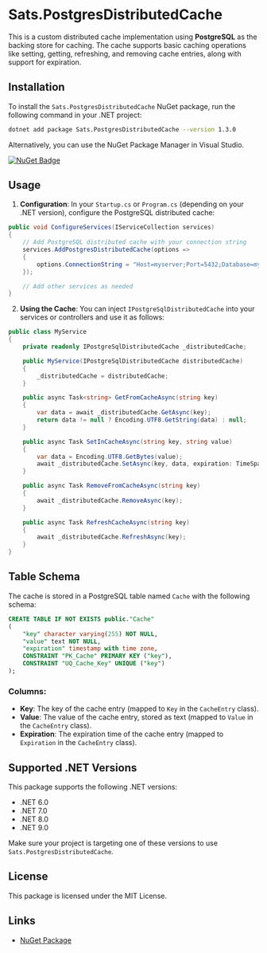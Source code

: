 # Sats.PostgresDistributedCache

This is a custom distributed cache implementation using **PostgreSQL** as the backing store for caching. The cache supports basic caching operations like setting, getting, refreshing, and removing cache entries, along with support for expiration.

## Installation

To install the `Sats.PostgresDistributedCache` NuGet package, run the following command in your .NET project:

```bash
dotnet add package Sats.PostgresDistributedCache --version 1.3.0
```

Alternatively, you can use the NuGet Package Manager in Visual Studio.

[![NuGet Badge](https://img.shields.io/nuget/v/Sats.PostgresDistributedCache.svg)](https://www.nuget.org/packages/Sats.PostgresDistributedCache/)

## Usage

1. **Configuration**: In your `Startup.cs` or `Program.cs` (depending on your .NET version), configure the PostgreSQL distributed cache:

```csharp
public void ConfigureServices(IServiceCollection services)
{
    // Add PostgreSQL distributed cache with your connection string
    services.AddPostgresDistributedCache(options =>
    {
        options.ConnectionString = "Host=myserver;Port=5432;Database=mydb;Username=myuser;Password=mypassword";
    });

    // Add other services as needed
}
```

2. **Using the Cache**: You can inject `IPostgreSqlDistributedCache` into your services or controllers and use it as follows:

```csharp
public class MyService
{
    private readonly IPostgreSqlDistributedCache _distributedCache;

    public MyService(IPostgreSqlDistributedCache distributedCache)
    {
        _distributedCache = distributedCache;
    }

    public async Task<string> GetFromCacheAsync(string key)
    {
        var data = await _distributedCache.GetAsync(key);
        return data != null ? Encoding.UTF8.GetString(data) : null;
    }

    public async Task SetInCacheAsync(string key, string value)
    {
        var data = Encoding.UTF8.GetBytes(value);
        await _distributedCache.SetAsync(key, data, expiration: TimeSpan.FromMinutes(10));
    }

    public async Task RemoveFromCacheAsync(string key)
    {
        await _distributedCache.RemoveAsync(key);
    }

    public async Task RefreshCacheAsync(string key)
    {
        await _distributedCache.RefreshAsync(key);
    }
}
```

## Table Schema

The cache is stored in a PostgreSQL table named `Cache` with the following schema:

```sql
CREATE TABLE IF NOT EXISTS public."Cache"
(
    "key" character varying(255) NOT NULL,
    "value" text NOT NULL,
    "expiration" timestamp with time zone,
    CONSTRAINT "PK_Cache" PRIMARY KEY ("key"),
    CONSTRAINT "UQ_Cache_Key" UNIQUE ("key")
);
```

### Columns:

- **Key**: The key of the cache entry (mapped to `Key` in the `CacheEntry` class).
- **Value**: The value of the cache entry, stored as text (mapped to `Value` in the `CacheEntry` class).
- **Expiration**: The expiration time of the cache entry (mapped to `Expiration` in the `CacheEntry` class).

## Supported .NET Versions

This package supports the following .NET versions:

- .NET 6.0
- .NET 7.0
- .NET 8.0
- .NET 9.0

Make sure your project is targeting one of these versions to use `Sats.PostgresDistributedCache`.

## License

This package is licensed under the MIT License.

## Links

- [NuGet Package](https://www.nuget.org/packages/Sats.PostgresDistributedCache/)